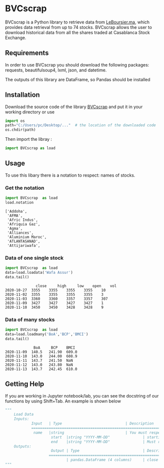 # BVCscrap
BVCscrap is a Python library to retrieve data from [LeBoursier.ma](https://www.leboursier.ma/), which provides data retrieval from up to 74 stocks. BVCscrap allows the user to download historical data from all the shares traded at Casablanca Stock Exchange. 

## Requirements 
In order to use BVCscrap you should download the following packages: requests, beautifulsoup4, lxml, json, and datetime.

The outputs of this library are DataFrame, so Pandas should be installed 

## Installation
Download the source code of the library [BVCscrap](https://github.com/AmineAndam04/BVCscrap/tree/main/BVCscrap) and put it in your working directory or  use
```python
import os
path="C:/Users/pc/Desktop/..."  # the location of the downloaded code 
os.chdir(path)
```
Then import the libray : 
```python
import BVCscrap as load
```
## Usage
To use this libary there is a notation to respect: names of stocks.
### Get the notation
```python 
import BVCscrap  as load
load.notation
```
```{r, engine='python', count_lines}
['Addoha',
 'AFMA',
 'Afric Indus',
 'Afriquia Gaz',
 'Agma',
 'Alliances',
 'Aluminium Maroc',
 'ATLANTASANAD',
 'Attijariwafa',

```

### Data of one single stock
```python
import BVCscrap  as load
data=load.loadata('Wafa Assur')
data.tail()
```
```{r, engine='python', count_lines}
              close     high     low    open    vol
2020-10-27	3355	3355	3355	3355	10
2020-11-02	3355	3355	3355	3355	3
2020-11-03	3360	3360	3357	3357	307
2020-11-09	3427	3427	3427	3427	1
2020-11-10	3450	3450	3428	3428	9
```
### Data of many stocks
```python
import BVCscrap  as load
data=load.loadmany('BoA','BCP','BMCI')
data.tail()
```
```{r, engine='python', count_lines}
	         BoA	 BCP	BMCI
2020-11-09	140.5	241.90	609.0
2020-11-10	143.0	244.00	608.9
2020-11-11	143.7	241.50	NaN
2020-11-12	143.0	243.80	NaN
2020-11-13	143.7	242.45	610.0
```

## Getting Help 
If you are working in Jupyter notebook/lab, you can see the docstring of our  functions by using Shift+Tab. An example is shown below
```python
"""
	Load Data 
	Inputs: 
			Input   | Type                             | Description
			=================================================================================
			 name   |string                            | You must respect the notation. To see the notation see BVCscrap.notation
	                 start  |string "YYYY-MM-DD"               | starting date Must respect the notation
	                 end    |string "YYYY-MM-DD"               | Must respect the notation
	Outputs:
	                 Output | Type                             | Description
	                ================================================================================= 
	     	                | pandas.DataFrame (4 columns)     | close high low open vol
"""
```
